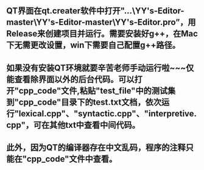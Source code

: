 ## QT界面在qt.creater软件中打开"…\YY's-Editor-master\YY's-Editor-master\YY's-Editor.pro”，用Release来创建项目并运行。需要安装好g++，在Mac下无需更改设置，win下需要自己配置g++路径。

## 如果没有安装QT环境就要辛苦老师手动运行啦~~~仅能查看除界面以外的后台代码。可以打开"cpp_code"文件,粘贴"test_file"中的测试集到"cpp_code"目录下的test.txt文档，依次运行"lexical.cpp"、"syntactic.cpp"、"interpretive.cpp"，可在其他txt中查看中间代码。

## 此外，因为QT的编译器存在中文乱码，程序的注释只能在"cpp_code"文件中查看。
